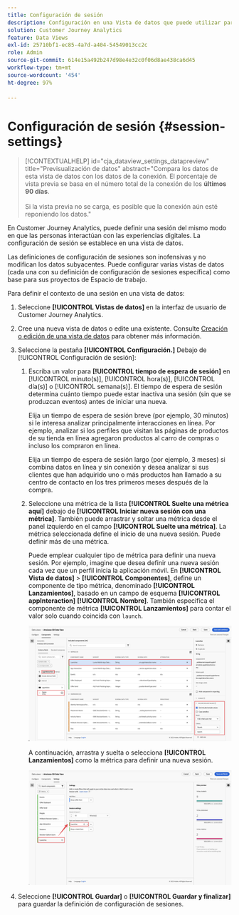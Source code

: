 ```yaml
---
title: Configuración de sesión
description: Configuración en una Vista de datos que puede utilizar para definir la duración de una sesión y el activador para iniciar una nueva
solution: Customer Journey Analytics
feature: Data Views
exl-id: 25710bf1-ec85-4a7d-a404-54549013cc2c
role: Admin
source-git-commit: 614e15a492b247d98e4e32c0f06d8ae438ca6d45
workflow-type: tm+mt
source-wordcount: '454'
ht-degree: 97%

---
```


# Configuración de sesión {#session-settings}

<!-- markdownlint-disable MD034 -->

>[!CONTEXTUALHELP]
>id="cja_dataview_settings_datapreview"
>title="Previsualización de datos"
>abstract="Compara los datos de esta vista de datos con los datos de la conexión. El porcentaje de vista previa se basa en el número total de la conexión de los **últimos 90 días**.<br><br/>Si la vista previa no se carga, es posible que la conexión aún esté reponiendo los datos."

<!-- markdownlint-enable MD034 -->

<!-- markdownlint-enable MD034 -->


En Customer Journey Analytics, puede definir una sesión del mismo modo en que las personas interactúan con las experiencias digitales. La configuración de sesión se establece en una vista de datos.

Las definiciones de configuración de sesiones son inofensivas y no modifican los datos subyacentes. Puede configurar varias vistas de datos (cada una con su definición de configuración de sesiones específica) como base para sus proyectos de Espacio de trabajo.

Para definir el contexto de una sesión en una vista de datos:

1. Seleccione **[!UICONTROL Vistas de datos]** en la interfaz de usuario de Customer Journey Analytics.

2. Cree una nueva vista de datos o edite una existente. Consulte [Creación o edición de una vista de datos](create-dataview.md) para obtener más información.

3. Seleccione la pestaña **[!UICONTROL Configuración.]** Debajo de [!UICONTROL Configuración de sesión]:

   1. Escriba un valor para **[!UICONTROL tiempo de espera de sesión]** en [!UICONTROL minuto(s)], [!UICONTROL hora(s)], [!UICONTROL día(s)] o [!UICONTROL semana(s)]. El tiempo de espera de sesión determina cuánto tiempo puede estar inactiva una sesión (sin que se produzcan eventos) antes de iniciar una nueva.

      Elija un tiempo de espera de sesión breve (por ejemplo, 30 minutos) si le interesa analizar principalmente interacciones en línea. Por ejemplo, analizar si los perfiles que visitan las páginas de productos de su tienda en línea agregaron productos al carro de compras o incluso los compraron en línea.

      Elija un tiempo de espera de sesión largo (por ejemplo, 3 meses) si combina datos en línea y sin conexión y desea analizar si sus clientes que han adquirido uno o más productos han llamado a su centro de contacto en los tres primeros meses después de la compra.


   2. Seleccione una métrica de la lista **[!UICONTROL Suelte una métrica aquí]** debajo de **[!UICONTROL Iniciar nueva sesión con una métrica]**. También puede arrastrar y soltar una métrica desde el panel izquierdo en el campo **[!UICONTROL Suelte una métrica]**. La métrica seleccionada define el inicio de una nueva sesión. Puede definir más de una métrica.

      Puede emplear cualquier tipo de métrica para definir una nueva sesión. Por ejemplo, imagine que desea definir una nueva sesión cada vez que un perfil inicia la aplicación móvil. En **[!UICONTROL Vista de datos]** > **[!UICONTROL Componentes]**, define un componente de tipo métrica, denominado **[!UICONTROL Lanzamientos]**, basado en un campo de esquema **[!UICONTROL appInteraction]** **[!UICONTROL Nombre]**. También especifica el componente de métrica **[!UICONTROL Lanzamientos]** para contar el valor solo cuando coincida con `launch`.

      ![Lanzamientos del componente de métrica de interacción de aplicación](assets/component-launches.png)

      A continuación, arrastra y suelta o selecciona **[!UICONTROL Lanzamientos]** como la métrica para definir una nueva sesión.

      ![Lanzamientos de configuración de sesión](assets/session-settings-launches-metric.png)



4. Seleccione **[!UICONTROL Guardar]** o **[!UICONTROL Guardar y finalizar]** para guardar la definición de configuración de sesiones.
